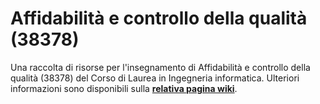 # Affidabilità e controllo della qualità (38378)

Una raccolta di risorse per l'insegnamento di Affidabilità e controllo della
qualità (38378) del Corso di Laurea in Ingegneria informatica. Ulteriori
informazioni sono disponibili sulla [**relativa pagina
wiki**](https://cartabinaria.students.cs.unibo.it/wiki/raccolte-di-risorse).
